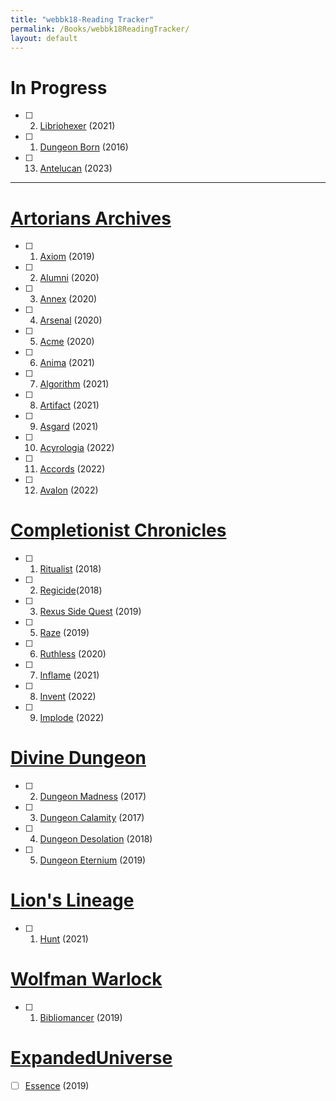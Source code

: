 ```yaml
---
title: "webbk18-Reading Tracker"
permalink: /Books/webbk18ReadingTracker/
layout: default
---
```



# In Progress
- [ ] 2. [Libriohexer](_Books/WolfmanWarlock/Libriohexer.md) (2021)
- [ ] 1. [Dungeon Born](_Books/DivineDungeon/DungeonBorn.md) (2016)
- [ ] 13. [Antelucan](_Books/ArtoriansArchives/Antelucan.md) (2023)



---
# [Artorians Archives](_Books/ArtoriansArchives/ArtoriansArchives.md)
- [ ] 1. [Axiom](_Books/ArtoriansArchives/Axiom.md) (2019)
- [ ] 2. [Alumni](_Books/ArtoriansArchives/Alumni.md) (2020)
- [ ] 3. [Annex](_Books/ArtoriansArchives/Annex.md) (2020)
- [ ] 4. [Arsenal](_Books/ArtoriansArchives/Arsenal.md) (2020)
- [ ] 5. [Acme](_Books/ArtoriansArchives/Acme.md) (2020)
- [ ] 6. [Anima](_Books/ArtoriansArchives/Anima.md) (2021)
- [ ] 7. [Algorithm](_Books/ArtoriansArchives/Algorithm.md) (2021)
- [ ] 8. [Artifact](_Books/ArtoriansArchives/Artifact.md) (2021)
- [ ] 9. [Asgard](_Books/ArtoriansArchives/Asgard.md) (2021)
- [ ] 10. [Acyrologia](_Books/ArtoriansArchives/Acyrologia.md) (2022)
- [ ] 11. [Accords](_Books/ArtoriansArchives/Accords.md) (2022)
- [ ] 12. [Avalon](_Books/ArtoriansArchives/Avalon.md) (2022)


# [Completionist Chronicles](_Books/CompletionistChronicles/CompletionistChronicles.md)
- [ ] 1. [Ritualist](_Books/CompletionistChronicles/Ritualist.md) (2018)
- [ ] 2. [Regicide](_Books/CompletionistChronicles/Regicide.md)(2018)
- [ ] 3. [Rexus Side Quest](_Books/CompletionistChronicles/Rexus%20Side%20Quest.md) (2019)
- [ ] 5. [Raze](_Books/CompletionistChronicles/Raze.md) (2019)
- [ ] 6. [Ruthless](_Books/CompletionistChronicles/Ruthless.md) (2020)
- [ ] 7. [Inflame](_Books/CompletionistChronicles/Inflame.md) (2021)
- [ ] 8. [Invent](_Books/CompletionistChronicles/Invent.md) (2022)
- [ ] 9. [Implode](_Books/CompletionistChronicles/Implode.md) (2022)

# [Divine Dungeon](_Books/DivineDungeon/DivineDungeon.md)

- [ ] 2. [Dungeon Madness](_Books/DivineDungeon/DungeonMadness.md) (2017)
- [ ] 3. [Dungeon Calamity](_Books/DivineDungeon/DungeonCalamity.md) (2017)
- [ ] 4. [Dungeon Desolation](_Books/DivineDungeon/DungeonDesolation.md) (2018)
- [ ] 5. [Dungeon Eternium](_Books/DivineDungeon/DungeonEternium.md) (2019)

# [Lion's Lineage](_Books/LionsLineage/LionsLineage.md)
- [ ] 1. [Hunt](_Books/LionsLineage/Hunt.md) (2021)


# [Wolfman Warlock](_Books/WolfmanWarlock/WolfmanWarlock.md)
- [ ] 1. [Bibliomancer](_Books/WolfmanWarlock/Bibliomancer.md) (2019)


# [ExpandedUniverse](ExpandedUniverse/ExpandedUniverse.md)
- [ ]  [Essence](ExpandedUniverse/Essence.md) (2019)